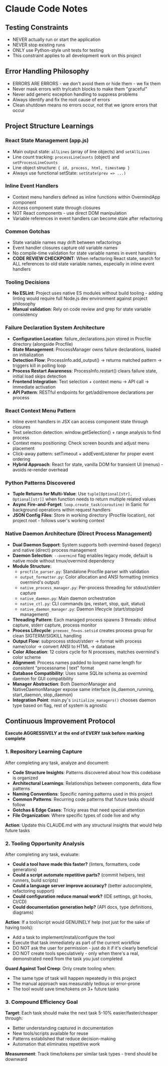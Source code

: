 # Claude Code Notes

## Testing Constraints
- NEVER actually run or start the application
- NEVER stop existing runs
- ONLY use Python-style unit tests for testing
- This constraint applies to all development work on this project

## Error Handling Philosophy
- ERRORS ARE ERRORS - we don't avoid them or hide them - we fix them
- Never mask errors with try/catch blocks to make them "graceful"
- Never add generic exception handling to suppress problems
- Always identify and fix the root cause of errors
- Clean shutdown means no errors occur, not that we ignore errors that occur

## Project Structure Learnings

### React State Management (app.js)
- Main output state: `allLines` (array of line objects) and `setAllLines`
- Line count tracking: `processLineCounts` (object) and `setProcessLineCounts`
- Line object structure: `{ id, process, html, timestamp }`
- Always use functional setState: `setState(prev => ...)`

### Inline Event Handlers
- Context menu handlers defined as inline functions within OvermindApp component
- Access component state through closures
- NOT React components - use direct DOM manipulation
- Variable references in event handlers can become stale after refactoring

### Common Gotchas
- State variable names may drift between refactorings
- Event handler closures capture old variable names
- No compile-time validation for state variable names in event handlers
- **CODE REVIEW CHECKPOINT**: When refactoring React state, search for ALL references to old state variable names, especially in inline event handlers

### Tooling Decisions
- **No ESLint**: Project uses native ES modules without build tooling - adding linting would require full Node.js dev environment against project philosophy
- **Manual validation**: Rely on code review and grep for state variable consistency

### Failure Declaration System Architecture
- **Configuration Location**: failure_declarations.json stored in Procfile directory (alongside Procfile)
- **State Management**: ProcessManager owns failure declarations, loaded on initialization
- **Detection Flow**: ProcessInfo.add_output() → returns matched pattern → triggers kill in polling loop
- **Process Restart Awareness**: ProcessInfo.restart() clears failure state, initial load skips detection
- **Frontend Integration**: Text selection + context menu → API call → immediate activation
- **API Pattern**: RESTful endpoints for get/add/remove declarations per process

### React Context Menu Pattern
- Inline event handlers in JSX can access component state through closures
- Text selection detection: window.getSelection() + range analysis to find process
- Context menu positioning: Check screen bounds and adjust menu placement
- Click-away pattern: setTimeout + addEventListener for proper event ordering
- **Hybrid Approach**: React for state, vanilla DOM for transient UI (menus) - avoids re-render overhead

### Python Patterns Discovered
- **Tuple Returns for Multi-Value**: Use `tuple[Optional[str], Optional[str]]` when function needs to return multiple related values
- **Async Fire-and-Forget**: `loop.create_task(coroutine)` in Sanic for background operations within request handlers
- **JSON Config Files**: Store in working directory (Procfile location), not project root - follows user's working context

### Native Daemon Architecture (Direct Process Management)
- **Dual Daemon Support**: System supports both overmind-based (legacy) and native (direct) process management
- **Daemon Selection**: `--overmind` flag enables legacy mode, default is native mode without tmux/overmind dependency
- **Module Structure**:
  - `procfile_parser.py`: Standalone Procfile parser with validation
  - `output_formatter.py`: Color allocation and ANSI formatting (mimics overmind's output)
  - `native_process_manager.py`: Per-process threading for stdout/stderr capture
  - `native_daemon.py`: Main daemon orchestration
  - `native_ctl.py`: CLI commands (ps, restart, stop, quit, status)
  - `native_daemon_manager.py`: Daemon lifecycle (start/stop/pid management)
- **Threading Pattern**: Each managed process spawns 3 threads: stdout capture, stderr capture, process monitor
- **Process Lifecycle**: `preexec_fn=os.setsid` creates process group for clean SIGTERM/SIGKILL handling
- **Output Flow**: subprocess stdout/stderr → format with process name/color → convert ANSI to HTML → database
- **Color Allocation**: 12 colors cycle for N processes, matches overmind's color scheme
- **Alignment**: Process names padded to longest name length for consistent "processname | text" format
- **Database Compatibility**: Uses same SQLite schema as overmind daemon for GUI compatibility
- **Manager Abstraction**: Both DaemonManager and NativeDaemonManager expose same interface (is_daemon_running, start_daemon, stop_daemon)
- **Integration Point**: main.py's `initialize_managers()` chooses daemon type based on flag, rest of system is agnostic

## Continuous Improvement Protocol
**Execute AGGRESSIVELY at the end of EVERY task before marking complete**

### 1. Repository Learning Capture
After completing any task, analyze and document:
- **Code Structure Insights**: Patterns discovered about how this codebase is organized
- **Architectural Learnings**: Relationships between components, data flow patterns
- **Naming Conventions**: Specific naming patterns used in this project
- **Common Patterns**: Recurring code patterns that future tasks should follow
- **Gotchas & Edge Cases**: Tricky areas that need special attention
- **File Organization**: Where specific types of code live and why

**Action**: Update this CLAUDE.md with any structural insights that would help future tasks

### 2. Tooling Opportunity Analysis
After completing any task, evaluate:
- **Could a tool have made this faster?** (linters, formatters, code generators)
- **Could a script automate repetitive parts?** (commit helpers, test runners, build scripts)
- **Could a language server improve accuracy?** (better autocomplete, refactoring support)
- **Could configuration reduce manual work?** (IDE settings, git hooks, CI/CD)
- **Could documentation generation help?** (API docs, type definitions, diagrams)

**Action**: If a tool/script would GENUINELY help (not just for the sake of having tools):
- Add a task to implement/install/configure the tool
- Execute that task immediately as part of the current workflow
- DO NOT ask the user for permission - just do it if it's clearly beneficial
- DO NOT create tools speculatively - only when there's a real, demonstrated need from the task you just completed

**Guard Against Tool Creep**: Only create tooling when:
- The same type of task will happen repeatedly in this project
- The manual approach was measurably tedious or error-prone
- The tool would save time/tokens on 3+ future tasks

### 3. Compound Efficiency Goal
**Target**: Each task should make the next task 5-10% easier/faster/cheaper through:
- Better understanding captured in documentation
- New tools/scripts available for reuse
- Patterns established that reduce decision-making
- Automation that eliminates repetitive work

**Measurement**: Track time/tokens per similar task types - trend should be downward
